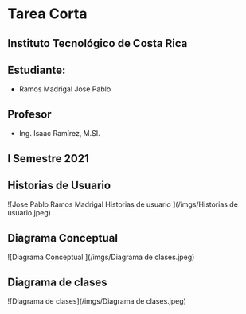 # Tarea Corta

## Instituto Tecnológico de Costa Rica

## Estudiante:
* Ramos Madrigal Jose Pablo

## Profesor
* Ing. Isaac Ramírez, M.SI.

## I Semestre 2021

## Historias de Usuario
![Jose Pablo Ramos Madrigal Historias de usuario ](/imgs/Historias de usuario.jpeg)

## Diagrama Conceptual
![Diagrama Conceptual ](/imgs/Diagrama de clases.jpeg)

## Diagrama de clases
![Diagrama de clases](/imgs/Diagrama de clases.jpeg)